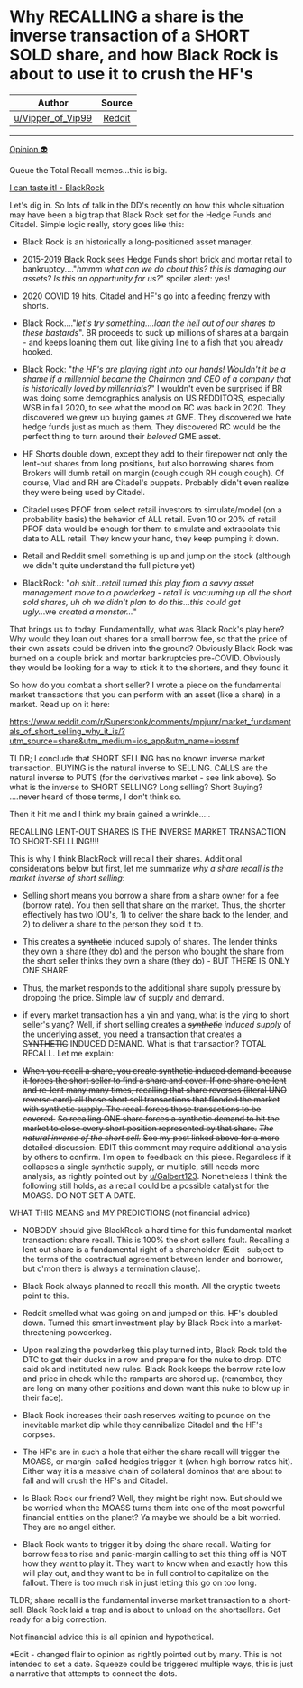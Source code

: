 Why RECALLING a share is the inverse transaction of a SHORT SOLD share, and how Black Rock is about to use it to crush the HF's
===============================================================================================================================

| Author       | Source       | 
| :-------------: |:-------------:|
|  [u/Vipper_of_Vip99](https://www.reddit.com/user/Vipper_of_Vip99/) | [Reddit](https://www.reddit.com/r/Superstonk/comments/mq43lj/why_recalling_a_share_is_the_inverse_transaction/) | 

---

[Opinion 👽](https://www.reddit.com/r/Superstonk/search?q=flair_name%3A%22Opinion%20%F0%9F%91%BD%22&restrict_sr=1)

Queue the Total Recall memes...this is big.

[I can taste it! - BlackRock](https://preview.redd.it/o2fr6088gys61.jpg?width=311&format=pjpg&auto=webp&s=a9de127791b428513d39afd5e7f1b9f85b5e852a)

Let's dig in. So lots of talk in the DD's recently on how this whole situation may have been a big trap that Black Rock set for the Hedge Funds and Citadel. Simple logic really, story goes like this:

-   Black Rock is an historically a long-positioned asset manager.

-   2015-2019 Black Rock sees Hedge Funds short brick and mortar retail to bankruptcy...."*hmmm what can we do about this? this is damaging our assets? Is this an opportunity for us?*" spoiler alert: yes!

-   2020 COVID 19 hits, Citadel and HF's go into a feeding frenzy with shorts.

-   Black Rock...."*let's try something....loan the hell out of our shares to these bastards*". BR proceeds to suck up millions of shares at a bargain - and keeps loaning them out, like giving line to a fish that you already hooked.

-   Black Rock: "*the HF's are playing right into our hands! Wouldn't it be a shame if a millennial became the Chairman and CEO of a company that is historically loved by millennials?*" I wouldn't even be surprised if BR was doing some demographics analysis on US REDDITORS, especially WSB in fall 2020, to see what the mood on RC was back in 2020. They discovered we grew up buying games at GME. They discovered we hate hedge funds just as much as them. They discovered RC would be the perfect thing to turn around their *beloved* GME asset.

-   HF Shorts double down, except they add to their firepower not only the lent-out shares from long positions, but also borrowing shares from Brokers will dumb retail on margin (cough cough RH cough cough). Of course, Vlad and RH are Citadel's puppets. Probably didn't even realize they were being used by Citadel.

-   Citadel uses PFOF from select retail investors to simulate/model (on a probability basis) the behavior of ALL retail. Even 10 or 20% of retail PFOF data would be enough for them to simulate and extrapolate this data to ALL retail. They know your hand, they keep pumping it down.

-   Retail and Reddit smell something is up and jump on the stock (although we didn't quite understand the full picture yet)

-   BlackRock: "*oh shit...retail turned this play from a savvy asset management move to a powderkeg - retail is vacuuming up all the short sold shares, uh oh we didn't plan to do this..*.*this could get ugly..*.we *created a monster...*"

That brings us to today. Fundamentally, what was Black Rock's play here? Why would they loan out shares for a small borrow fee, so that the price of their own assets could be driven into the ground? Obviously Black Rock was burned on a couple brick and mortar bankruptcies pre-COVID. Obviously they would be looking for a way to stick it to the shorters, and they found it.

So how do you combat a short seller? I wrote a piece on the fundamental market transactions that you can perform with an asset (like a share) in a market. Read up on it here:

<https://www.reddit.com/r/Superstonk/comments/mpjunr/market_fundamentals_of_short_selling_why_it_is/?utm_source=share&utm_medium=ios_app&utm_name=iossmf>

TLDR; I conclude that SHORT SELLING has no known inverse market transaction. BUYING is the natural inverse to SELLING. CALLS are the natural inverse to PUTS (for the derivatives market - see link above). So what is the inverse to SHORT SELLING? Long selling? Short Buying? ....never heard of those terms, I don't think so.

Then it hit me and I think my brain gained a wrinkle.....

RECALLING LENT-OUT SHARES IS THE INVERSE MARKET TRANSACTION TO SHORT-SELLLING!!!!

This is why I think BlackRock will recall their shares. Additional considerations below but first, let me summarize *why a share recall is the market inverse of short selling*:

-   Selling short means you borrow a share from a share owner for a fee (borrow rate). You then sell that share on the market. Thus, the shorter effectively has two IOU's, 1) to deliver the share back to the lender, and 2) to deliver a share to the person they sold it to.

-   This creates a ~~synthetic~~ induced supply of shares. The lender thinks they own a share (they do) and the person who bought the share from the short seller thinks they own a share (they do) - BUT THERE IS ONLY ONE SHARE.

-   Thus, the market responds to the additional share supply pressure by dropping the price. Simple law of supply and demand.

-   if every market transaction has a yin and yang, what is the ying to short seller's yang? Well, if short selling creates a ~~*synthetic*~~ *induced supply* of the underlying asset, you need a transaction that creates a S~~YNTHETIC~~ INDUCED DEMAND. What is that transaction? TOTAL RECALL. Let me explain:

-   ~~When you recall a share, you create synthetic induced demand because it forces the short seller to find a share and cover. If one share one lent and re-lent many many times, recalling that share reverses (literal UNO reverse card) all those short sell transactions that flooded the market with synthetic supply. The recall forces those transactions to be covered.~~ ~~So recalling ONE share forces a synthetic demand to hit the market to close every short position represented by that share.~~ ~~*The natural inverse of the short sell.*~~ ~~See my post linked above for a more detailed discussion.~~ EDIT this comment may require additional analysis by others to confirm. I'm open to feedback on this piece. Regardless if it collapses a single synthetic supply, or multiple, still needs more analysis, as rightly pointed out by [u/Galbert123](https://www.reddit.com/u/Galbert123/). Nonetheless I think the following still holds, as a recall could be a possible catalyst for the MOASS. DO NOT SET A DATE.

WHAT THIS MEANS and MY PREDICTIONS (not financial advice)

-   NOBODY should give BlackRock a hard time for this fundamental market transaction: share recall. This is 100% the short sellers fault. Recalling a lent out share is a fundamental right of a shareholder (Edit - subject to the terms of the contractual agreement between lender and borrower, but c'mon there is always a termination clause).

-   Black Rock always planned to recall this month. All the cryptic tweets point to this.

-   Reddit smelled what was going on and jumped on this. HF's doubled down. Turned this smart investment play by Black Rock into a market-threatening powderkeg.

-   Upon realizing the powderkeg this play turned into, Black Rock told the DTC to get their ducks in a row and prepare for the nuke to drop. DTC said ok and instituted new rules. Black Rock keeps the borrow rate low and price in check while the ramparts are shored up. (remember, they are long on many other positions and down want this nuke to blow up in their face).

-   Black Rock increases their cash reserves waiting to pounce on the inevitable market dip while they cannibalize Citadel and the HF's corpses.

-   The HF's are in such a hole that either the share recall will trigger the MOASS, or margin-called hedgies trigger it (when high borrow rates hit). Either way it is a massive chain of collateral dominos that are about to fall and will crush the HF's and Citadel.

-   Is Black Rock our friend? Well, they might be right now. But should we be worried when the MOASS turns them into one of the most powerful financial entities on the planet? Ya maybe we should be a bit worried. They are no angel either.

-   Black Rock wants to trigger it by doing the share recall. Waiting for borrow fees to rise and panic-margin calling to set this thing off is NOT how they want to play it. They want to know when and exactly how this will play out, and they want to be in full control to capitalize on the fallout. There is too much risk in just letting this go on too long.

TLDR; share recall is the fundamental inverse market transaction to a short-sell. Black Rock laid a trap and is about to unload on the shortsellers. Get ready for a big correction.

Not financial advice this is all opinion and hypothetical.

*Edit - changed flair to opinion as rightly pointed out by many. This is not intended to set a date. Squeeze could be triggered multiple ways, this is just a narrative that attempts to connect the dots.
